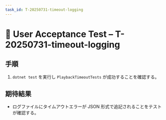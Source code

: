 ```yaml
---
task_id: T-20250731-timeout-logging
---
```


# 👥 User Acceptance Test – T-20250731-timeout-logging

## 手順
1. `dotnet test` を実行し `PlaybackTimeoutTests` が成功することを確認する。

## 期待結果
- ログファイルにタイムアウトエラーが JSON 形式で追記されることをテストが確認する。
